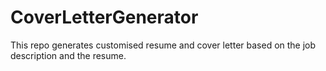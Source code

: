 # CoverLetterGenerator
This repo generates customised resume and cover letter based on the job description and the resume.
